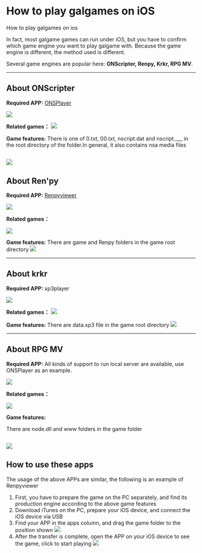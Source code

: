 # How to play galgames on iOS

How to play galgames on ios

In fact, most galgame games can run under iOS, but you have to confirm which game engine you want to play galgame with. Because the game engine is different, the method used is different.

Several game engines are popular here: 
**ONScripter, Renpy, Krkr, RPG MV**.

-------

## About ONScripter

**Required APP:** [ONSPlayer](https://apps.apple.com/cn/app/id1388250129)

![](https://tva1.sinaimg.cn/large/008i3skNly1gze7xgiov5j30hk0bk74p.jpg)

**Related games：**
![](https://tva1.sinaimg.cn/large/008i3skNly1gze7x0o1i3j30ya0u0q9e.jpg)

**Game features:** 
There is one of 0.txt, 00.txt, nscript.dat and nscript.___ in the root directory of the folder.In general, it also contains nsa media files

![](https://tva1.sinaimg.cn/large/008i3skNly1gze7aj1up6j316a0cugmr.jpg)
-------
## About Ren'py

**Required APP:** [Renpyviewer](https://apps.apple.com/cn/app/renpyviewer/id1547796767)

![](https://tva1.sinaimg.cn/large/008i3skNly1gze4uv6doxj31hc0u0gnu.jpg)

**Related games：**

![](https://tva1.sinaimg.cn/large/008i3skNly1gze4uhsgk0j315x0u07a2.jpg)

**Game features:** 
There are game and Renpy folders in the game root directory
![](https://tva1.sinaimg.cn/large/008i3skNly1gze7xvddyvj31bs0fo75r.jpg)

------

## About krkr
**Required APP:** xp3player

![](https://tva1.sinaimg.cn/large/008i3skNly1gze7yer6djj30xy0je75m.jpg)

**Related games：**
![](https://tva1.sinaimg.cn/large/008i3skNly1gze4tvknjtj314q0u0qao.jpg)

**Game features:** 
There are data.xp3 file in the game root directory
![](https://tva1.sinaimg.cn/large/008i3skNly1gze7z2x5owj30vi0begm4.jpg)

-----

## About RPG MV
**Required APP:** All kinds of support to run local server are available, use ONSPlayer as an example.

![](https://tva1.sinaimg.cn/large/008i3skNly1gze7zl6bttj30hk0bk74p.jpg)

**Related games：**

![](https://tva1.sinaimg.cn/large/008i3skNly1gze8057bpbj31kt0u0wog.jpg)

**Game features:** 

There are node.dll and www folders in the game folder

![](https://tva1.sinaimg.cn/large/008i3skNly1gze7pvqocxj316s0komz1.jpg)
-----

## How to use these apps
The usage of the above APPs are similar, the following is an example of Renpyviewer

1. First, you have to prepare the game on the PC separately, and find its production engine according to the above game features
2. Download iTunes on the PC, prepare your iOS device, and connect the iOS device via USB
3. Find your APP in the apps column, and drag the game folder to the position shown
![](https://tva1.sinaimg.cn/large/008i3skNly1gze7n2n0zbj30dw07t0sz.jpg)
4. After the transfer is complete, open the APP on your iOS device to see the game, click to start playing
![](https://tva1.sinaimg.cn/large/008i3skNly1gze7m1vwmsj31eu0satay.jpg)




